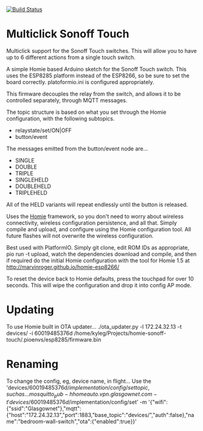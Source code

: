 [![Build Status](https://travis-ci.org/kylegordon/homie-sonoff-touch.svg?branch=master)](https://travis-ci.org/kylegordon/homie-sonoff-touch)

# Multiclick Sonoff Touch

Multiclick support for the Sonoff Touch switches. This will allow you to have up to 6 different actions from a single touch switch.

A simple Homie based Arduino sketch for the Sonoff Touch switch. This uses the ESP8285 platform instead of the ESP8266, so be sure to set the board correctly. platoformio.ini is configured appropriately.

This firmware decouples the relay from the switch, and allows it to be controlled separately, through MQTT messages.

The topic structure is based on what you set through the Homie configuration, with the following subtopics.

* relaystate/set/ON|OFF
* button/event

The messages emitted from the button/event node are...

* SINGLE
* DOUBLE
* TRIPLE
* SINGLEHELD
* DOUBLEHELD
* TRIPLEHELD

All of the HELD variants will repeat endlessly until the button is released.

Uses the [Homie](https://github.com/marvinroger/homie-esp8266/releases) framework, so you don't need to worry about wireless connectivity, wireless configuration persistence, and all that. Simply compile and upload, and configure using the Homie configuration tool.
All future flashes will not overwrite the wireless configuration.

Best used with PlatformIO. Simply git clone, edit ROM IDs as appropriate, pio run -t upload, watch the dependencies download and compile, and then if required do the initial Homie configuration with the tool for Homie 1.5 at http://marvinroger.github.io/homie-esp8266/

To reset the device back to Homie defaults, press the touchpad for over 10 seconds. This will wipe the configuration and drop it into config AP mode.

# Updating

To use Homie built in OTA updater...
./ota_updater.py -l 172.24.32.13 -t devices/ -i 60019485376d /home/kyleg/Projects/homie-sonoff-touch/.pioenvs/esp8285/firmware.bin

# Renaming

To change the config, eg, device name, in flight...
Use the 'devices/60019485376d/$implementation/config/set topic, such as...
mosquitto_pub -h homeauto.vpn.glasgownet.com -t 'devices/60019485376d/$implementation/config/set' -m '{"wifi":{"ssid":"Glasgownet"},"mqtt":{"host":"172.24.32.13","port":1883,"base_topic":"devices/","auth":false},"name":"bedroom-wall-switch","ota":{"enabled":true}}'
